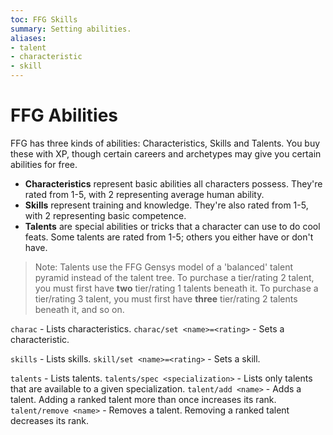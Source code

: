 ```yaml
---
toc: FFG Skills
summary: Setting abilities.
aliases:
- talent
- characteristic
- skill
---
```


# FFG Abilities

FFG has three kinds of abilities:  Characteristics, Skills and Talents.  You buy these with XP, though certain careers and archetypes may give you certain abilities for free.

* **Characteristics** represent basic abilities all characters possess.  They're rated from 1-5, with 2 representing average human ability.
* **Skills** represent training and knowledge.  They're also rated from 1-5, with 2 representing basic competence.
* **Talents** are special abilities or tricks that a character can use to do cool feats.  Some talents are rated from 1-5; others you either have or don't have.

> Note: Talents use the FFG Gensys model of a 'balanced' talent pyramid instead of the talent tree.  To purchase a tier/rating 2 talent, you must first have **two** tier/rating 1 talents beneath it.  To purchase a tier/rating 3 talent, you must first have **three** tier/rating 2 talents beneath it, and so on.

`charac` - Lists characteristics.
`charac/set <name>=<rating>` - Sets a characteristic.

`skills` - Lists skills.
`skill/set <name>=<rating>` - Sets a skill.

`talents` - Lists talents.
`talents/spec <specialization>` - Lists only talents that are available to a given specialization.
`talent/add <name>` - Adds a talent.  Adding a ranked talent more than once increases its rank.
`talent/remove <name>` - Removes a talent.  Removing a ranked talent decreases its rank.
